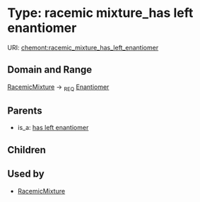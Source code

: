 
# Type: racemic mixture_has left enantiomer




URI: [chemont:racemic_mixture_has_left_enantiomer](https://w3id.org/chemont/racemic_mixture_has_left_enantiomer)


## Domain and Range

[RacemicMixture](RacemicMixture.md) ->  <sub>REQ</sub> [Enantiomer](Enantiomer.md)

## Parents

 *  is_a: [has left enantiomer](has_left_enantiomer.md)

## Children


## Used by

 * [RacemicMixture](RacemicMixture.md)
